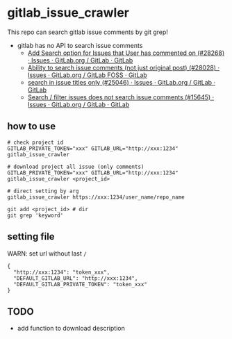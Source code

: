 # gitlab_issue_crawler

This repo can search gitlab issue comments by git grep!

* gitlab has no API to search issue comments
  * [Add Search option for Issues that User has commented on \(\#28268\) · Issues · GitLab\.org / GitLab · GitLab]( https://gitlab.com/gitlab-org/gitlab/issues/28268 )
  * [Ability to search issue comments \(not just original post\) \(\#28028\) · Issues · GitLab\.org / GitLab FOSS · GitLab]( https://gitlab.com/gitlab-org/gitlab-foss/issues/28028 )
  * [search in issue titles only \(\#25046\) · Issues · GitLab\.org / GitLab · GitLab]( https://gitlab.com/gitlab-org/gitlab/issues/25046 )
  * [Search / filter issues does not search issue comments \(\#15645\) · Issues · GitLab\.org / GitLab · GitLab]( https://gitlab.com/gitlab-org/gitlab/issues/15645 )

## how to use
```
# check project id
GITLAB_PRIVATE_TOKEN="xxx" GITLAB_URL="http://xxx:1234" gitlab_issue_crawler

# download project all issue (only comments)
GITLAB_PRIVATE_TOKEN="xxx" GITLAB_URL="http://xxx:1234" gitlab_issue_crawler <project_id>

# direct setting by arg
gitlab_issue_crawler https://xxx:1234/user_name/repo_name
```

```
git add <project_id> # dir
git grep 'keyword'
```

## setting file
WARN: set url without last `/`
```
{
  "http://xxx:1234": "token_xxx",
  "DEFAULT_GITLAB_URL": "http://xxx:1234",
  "DEFAULT_GITLAB_PRIVATE_TOKEN": "token_xxx"
}
```

## TODO
* add function to download description

